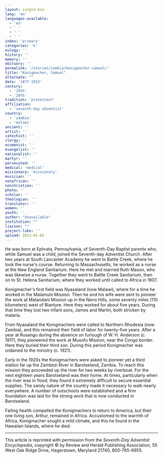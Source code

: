```yaml
---
layout: single-bio
lang: 'en'
languages-available:
  - 'en'
  - ' '
  - ' '
  - ' '
index: 'primary'
categories: 'k'
eulogy: ''
history: ''
memory: ''
obituary: ''
permalink: '/stories/zambia/konigmacher-samuel/'
title: "Konigmacher, Samuel"
alternate: ""
date: '1877-1952'
century:
  - '19th'
  - '20th'
tradition: 'protestant'
affiliation:
  - 'seventh-day adventist'
country:
  - 'zambia'
  - 'malawi'
ancient: ''
artist: ''
catechist: ''
clergy: ''
ecumenist: ''
evangelist: ''
nationalist: ''
martyr: ''
persecuted: ''
medical: 'medical'
missionary: 'missionary'
musician: ''
nonafrican: ''
nonchristian: ''
photo: ''
scholar: ''
theologian: ''
translator: ''
women: ''
youth: ''
author: "Unavailable"
institution: ""
liaison: ""
project-luke: ''
upload: 2011-01-01
---
```




He was born at Ephrata, Pennsylvania, of Seventh-Day Baptist parents who, while Samuel was a child, joined the Seventh-day Adventist Church. After two years at South Lancaster Academy he went to Battle Creek, where he took the nurse's course. Returning to Massachusetts, he worked as a nurse at the New England Sanitarium. Here he met and married Ruth Mason, who was likewise a nurse. Together they went to Battle Creek Sanitarium, then on to St. Helena Sanitarium, where they worked until called to Africa in 1907.

Konigmacher's first field was Nyasaland (now Malawi), where for a time he worked in the Malamulo Mission. Then he and his wife were sent to pioneer the work at Matandani Mission up in the Neno Hills, some seventy miles (110 kilometers) west of Blantyre. Here they worked for about five years. During that time they lost two infant sons, James and Martin, both stricken by malaria.

From Nyasaland the Konigmachers were called to Northern Rhodesia (now Zambia), and this remained their field of labor for twenty-five years. After a year at Rusangu during the absence on furlough of W. H. Anderson (c. 1917), they pioneered the work at Musofu Mission, near the Congo border. Here they buried their third son. During this period Konigmacher was ordained to the ministry (c. 1921).

Early in the 1920s the Konigmachers were asked to pioneer yet a third station far up the Zambezi River in Barotseland, Zambia. To reach this mission they proceeded up the river for two weeks by riverboat. For the next eighteen years Barotseland was their home. At times, particularly when the river was in flood, they found it extremely difficult to secure essential supplies. The sandy nature of the country made it necessary to walk nearly everywhere. A number of outschools were established and a firm foundation was laid for the strong work that is now conducted in Barotseland.

Failing health compelled the Konigmachers to return to America, but their one living son, Arthur, remained in Africa. Accustomed to the warmth of Africa, Konigmacher sought a mild climate, and this he found in the Hawaiian Islands, where he died.

---

This article is reprinted with permission from the *Seventh-Day Adventist Encyclopedia*, copyright &copy; by Review and Herald Publishing Association, 55 West Oak Ridge Drive, Hagerstown, Maryland 21740, 800-765-6955.
